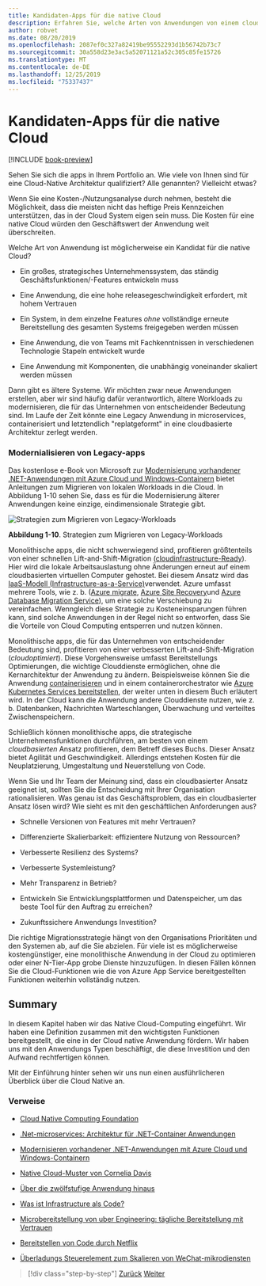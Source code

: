 ```yaml
---
title: Kandidaten-Apps für die native Cloud
description: Erfahren Sie, welche Arten von Anwendungen von einem cloudbasierten Ansatz profitieren.
author: robvet
ms.date: 08/20/2019
ms.openlocfilehash: 2087ef0c327a82419be95552293d1b56742b73c7
ms.sourcegitcommit: 30a558d23e3ac5a52071121a52c305c85fe15726
ms.translationtype: MT
ms.contentlocale: de-DE
ms.lasthandoff: 12/25/2019
ms.locfileid: "75337437"
---
```

# <a name="candidate-apps-for-cloud-native"></a>Kandidaten-Apps für die native Cloud

[!INCLUDE [book-preview](../../../includes/book-preview.md)]

Sehen Sie sich die apps in Ihrem Portfolio an. Wie viele von Ihnen sind für eine Cloud-Native Architektur qualifiziert? Alle genannten? Vielleicht etwas?

Wenn Sie eine Kosten-/Nutzungsanalyse durch nehmen, besteht die Möglichkeit, dass die meisten nicht das heftige Preis Kennzeichen unterstützen, das in der Cloud System eigen sein muss. Die Kosten für eine native Cloud würden den Geschäftswert der Anwendung weit überschreiten.

Welche Art von Anwendung ist möglicherweise ein Kandidat für die native Cloud?

- Ein großes, strategisches Unternehmenssystem, das ständig Geschäftsfunktionen/-Features entwickeln muss

- Eine Anwendung, die eine hohe releasegeschwindigkeit erfordert, mit hohem Vertrauen

- Ein System, in dem einzelne Features *ohne* vollständige erneute Bereitstellung des gesamten Systems freigegeben werden müssen

- Eine Anwendung, die von Teams mit Fachkenntnissen in verschiedenen Technologie Stapeln entwickelt wurde

- Eine Anwendung mit Komponenten, die unabhängig voneinander skaliert werden müssen

Dann gibt es ältere Systeme. Wir möchten zwar neue Anwendungen erstellen, aber wir sind häufig dafür verantwortlich, ältere Workloads zu modernisieren, die für das Unternehmen von entscheidender Bedeutung sind. Im Laufe der Zeit könnte eine Legacy Anwendung in microservices, containerisiert und letztendlich "replatgeformt" in eine cloudbasierte Architektur zerlegt werden.

### <a name="modernizing-legacy-apps"></a>Modernialisieren von Legacy-apps

Das kostenlose e-Book von Microsoft zur [Modernisierung vorhandener .NET-Anwendungen mit Azure Cloud und Windows-Containern](https://dotnet.microsoft.com/download/thank-you/modernizing-existing-net-apps-ebook) bietet Anleitungen zum Migrieren von lokalen Workloads in die Cloud. In Abbildung 1-10 sehen Sie, dass es für die Modernisierung älterer Anwendungen keine einzige, eindimensionale Strategie gibt.

![Strategien zum Migrieren von Legacy-Workloads](./media/strategies-for-migrating-legacy-workloads.png)

**Abbildung 1-10**. Strategien zum Migrieren von Legacy-Workloads

Monolithische apps, die nicht schwerwiegend sind, profitieren größtenteils von einer schnellen Lift-and-Shift-Migration ([cloudinfrastructure-Ready](../modernize-with-azure-containers/lift-and-shift-existing-apps-azure-iaas.md)). Hier wird die lokale Arbeitsauslastung ohne Änderungen erneut auf einem cloudbasierten virtuellen Computer gehostet. Bei diesem Ansatz wird das [IaaS-Modell (Infrastructure-as-a-Service)](https://azure.microsoft.com/overview/what-is-iaas/)verwendet. Azure umfasst mehrere Tools, wie z. b. ([Azure migrate](https://aka.ms/azuremigrate), [Azure Site Recovery](https://azure.microsoft.com/services/site-recovery/)und [Azure Database Migration Service](https://azure.microsoft.com/campaigns/database-migration/)), um eine solche Verschiebung zu vereinfachen. Wenngleich diese Strategie zu Kosteneinsparungen führen kann, sind solche Anwendungen in der Regel nicht so entworfen, dass Sie die Vorteile von Cloud Computing entsperren und nutzen können.

Monolithische apps, die für das Unternehmen von entscheidender Bedeutung sind, profitieren von einer verbesserten Lift-and-Shift-Migration (*cloudoptimiert*). Diese Vorgehensweise umfasst Bereitstellungs Optimierungen, die wichtige Clouddienste ermöglichen, ohne die Kernarchitektur der Anwendung zu ändern. Beispielsweise können Sie die Anwendung [containerisieren](https://docs.microsoft.com/virtualization/windowscontainers/about/) und in einem containerorchestrator wie [Azure Kubernetes Services bereitstellen](https://azure.microsoft.com/services/kubernetes-service/), der weiter unten in diesem Buch erläutert wird. In der Cloud kann die Anwendung andere Clouddienste nutzen, wie z. b. Datenbanken, Nachrichten Warteschlangen, Überwachung und verteiltes Zwischenspeichern.

Schließlich können monolithische apps, die strategische Unternehmensfunktionen durchführen, am besten von einem *cloudbasierten* Ansatz profitieren, dem Betreff dieses Buchs. Dieser Ansatz bietet Agilität und Geschwindigkeit. Allerdings entstehen Kosten für die Neuplatzierung, Umgestaltung und Neuerstellung von Code.

Wenn Sie und Ihr Team der Meinung sind, dass ein cloudbasierter Ansatz geeignet ist, sollten Sie die Entscheidung mit Ihrer Organisation rationalisieren. Was genau ist das Geschäftsproblem, das ein cloudbasierter Ansatz lösen wird? Wie sieht es mit den geschäftlichen Anforderungen aus?

- Schnelle Versionen von Features mit mehr Vertrauen?

- Differenzierte Skalierbarkeit: effizientere Nutzung von Ressourcen?

- Verbesserte Resilienz des Systems?

- Verbesserte Systemleistung?

- Mehr Transparenz in Betrieb?

- Entwickeln Sie Entwicklungsplattformen und Datenspeicher, um das beste Tool für den Auftrag zu erreichen?

- Zukunftssichere Anwendungs Investition?

Die richtige Migrationsstrategie hängt von den Organisations Prioritäten und den Systemen ab, auf die Sie abzielen. Für viele ist es möglicherweise kostengünstiger, eine monolithische Anwendung in der Cloud zu optimieren oder einer N-Tier-App grobe Dienste hinzuzufügen. In diesen Fällen können Sie die Cloud-Funktionen wie die von Azure App Service bereitgestellten Funktionen weiterhin vollständig nutzen.

## <a name="summary"></a>Summary

In diesem Kapitel haben wir das Native Cloud-Computing eingeführt. Wir haben eine Definition zusammen mit den wichtigsten Funktionen bereitgestellt, die eine in der Cloud native Anwendung fördern. Wir haben uns mit den Anwendungs Typen beschäftigt, die diese Investition und den Aufwand rechtfertigen können.

Mit der Einführung hinter sehen wir uns nun einen ausführlicheren Überblick über die Cloud Native an.

### <a name="references"></a>Verweise

- [Cloud Native Computing Foundation](https://www.cncf.io/)

- [.Net-microservices: Architektur für .NET-Container Anwendungen](https://dotnet.microsoft.com/download/thank-you/microservices-architecture-ebook)

- [Modernisieren vorhandener .NET-Anwendungen mit Azure Cloud und Windows-Containern](https://dotnet.microsoft.com/download/thank-you/modernizing-existing-net-apps-ebook)

- [Native Cloud-Muster von Cornelia Davis](https://www.manning.com/books/cloud-native-patterns)

- [Über die zwölfstufige Anwendung hinaus](https://content.pivotal.io/blog/beyond-the-twelve-factor-app)

- [Was ist Infrastructure als Code?](https://docs.microsoft.com/azure/devops/learn/what-is-infrastructure-as-code)

- [Microbereitstellung von uber Engineering: tägliche Bereitstellung mit Vertrauen](https://eng.uber.com/micro-deploy/)

- [Bereitstellen von Code durch Netflix](https://www.infoq.com/news/2013/06/netflix/)

- [Überladungs Steuerelement zum Skalieren von WeChat-mikrodiensten](https://www.cs.columbia.edu/~ruigu/papers/socc18-final100.pdf)

>[!div class="step-by-step"]
>[Zurück](definition.md)
>[Weiter](introduce-eshoponcontainers-reference-app.md)
